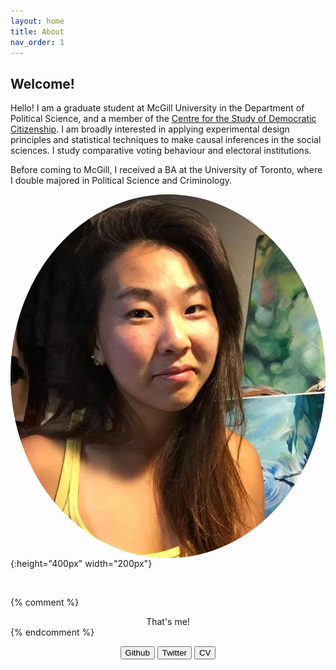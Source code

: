 ```yaml
---
layout: home
title: About
nav_order: 1
---
```


## Welcome!

<style>
img[alt="profile-picture"] {
  border-radius: 50%;
  display: block;
  margin: 0 auto;
}
</style>


Hello! I am a graduate student at McGill University in the Department of Political Science, and a member of the [Centre for the Study of Democratic Citizenship](https://csdc-cecd.ca/). I am broadly interested in applying experimental design principles and statistical techniques to make causal inferences in the social sciences. I study comparative voting behaviour and electoral institutions. 

Before coming to McGill, I received a BA at the University of Toronto, where I double majored in Political Science and Criminology. 


![profile-picture](/images/PF.jpg){:height="400px" width="200px"}

<br>

<script src="https://kit.fontawesome.com/c6b0f9749c.js" crossorigin="anonymous"></script>


{% comment %}
<div style="text-align: center">
That's me! 
</div>
{% endcomment %}

<div style="text-align: center">

<a href="https://github.com/aychen5" target="_blank"><button class="btn"><i class="fab fa-github"></i> Github</button></a>
<a href="https://twitter.com/AYChen555" target="_blank"><button class="btn"><i class="fab fa-twitter"></i> Twitter</button></a>
<a href="https://drive.google.com/file/d/1agsNASFQreKcUVi9ghwtJKbI5lwDEPbf/view?usp=sharing" target="_blank"><button class="btn"><i class="fa fa-file-pdf-o"></i> CV</button></a>

</div>




